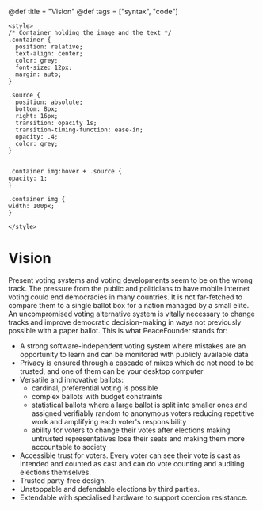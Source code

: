 @def title = "Vision"
@def tags = ["syntax", "code"]


~~~
<style>
/* Container holding the image and the text */
.container {
  position: relative;
  text-align: center;
  color: grey;
  font-size: 12px;
  margin: auto;
}

.source {
  position: absolute;
  bottom: 8px;
  right: 16px;
  transition: opacity 1s;
  transition-timing-function: ease-in;
  opacity: .4;
  color: grey;
}


.container img:hover + .source {
opacity: 1;
}

.container img {
width: 100px;
}

</style>
~~~


# Vision


Present voting systems and voting developments seem to be on the wrong track. The pressure from the public and politicians to have mobile internet voting could end democracies in many countries. It is not far-fetched to compare them to a single ballot box for a nation managed by a small elite. An uncompromised voting alternative system is vitally necessary to change tracks and improve democratic decision-making in ways not previously possible with a paper ballot. This is what PeaceFounder stands for:

  * A strong software-independent voting system where mistakes are an opportunity to learn and can be monitored with publicly available data
  * Privacy is ensured through a cascade of mixes which do not need to be trusted, and one of them can be your desktop computer
  * Versatile and innovative ballots:
    * cardinal, preferential voting is possible
    * complex ballots with budget constraints
    * statistical ballots where a large ballot is split into smaller ones and assigned verifiably random to anonymous voters reducing repetitive work and amplifying each voter's responsibility
    * ability for voters to change their votes after elections making untrusted representatives lose their seats and making them more accountable to society
  * Accessible trust for voters. Every voter can see their vote is cast as intended and counted as cast and can do vote counting and auditing elections themselves.
  * Trusted party-free design.
  * Unstoppable and defendable elections by third parties.
  * Extendable with specialised hardware to support coercion resistance.














